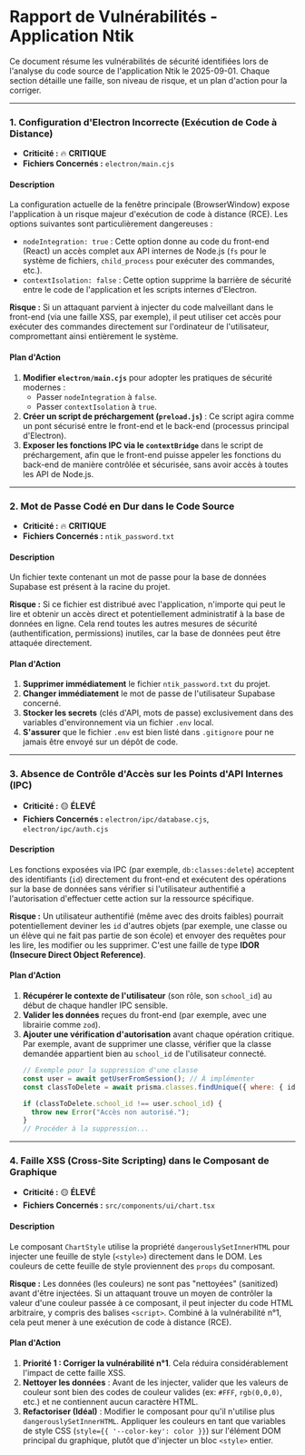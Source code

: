 # Rapport de Vulnérabilités - Application Ntik

Ce document résume les vulnérabilités de sécurité identifiées lors de l'analyse du code source de l'application Ntik le 2025-09-01. Chaque section détaille une faille, son niveau de risque, et un plan d'action pour la corriger.

---

### 1. Configuration d'Electron Incorrecte (Exécution de Code à Distance)

- **Criticité :** 🔥 **CRITIQUE**
- **Fichiers Concernés :** `electron/main.cjs`

#### Description

La configuration actuelle de la fenêtre principale (BrowserWindow) expose l'application à un risque majeur d'exécution de code à distance (RCE). Les options suivantes sont particulièrement dangereuses :

- `nodeIntegration: true` : Cette option donne au code du front-end (React) un accès complet aux API internes de Node.js (`fs` pour le système de fichiers, `child_process` pour exécuter des commandes, etc.).
- `contextIsolation: false` : Cette option supprime la barrière de sécurité entre le code de l'application et les scripts internes d'Electron.

**Risque :** Si un attaquant parvient à injecter du code malveillant dans le front-end (via une faille XSS, par exemple), il peut utiliser cet accès pour exécuter des commandes directement sur l'ordinateur de l'utilisateur, compromettant ainsi entièrement le système.

#### Plan d'Action

1.  **Modifier `electron/main.cjs`** pour adopter les pratiques de sécurité modernes :
    -   Passer `nodeIntegration` à `false`.
    -   Passer `contextIsolation` à `true`.
2.  **Créer un script de préchargement (`preload.js`)** : Ce script agira comme un pont sécurisé entre le front-end et le back-end (processus principal d'Electron).
3.  **Exposer les fonctions IPC via le `contextBridge`** dans le script de préchargement, afin que le front-end puisse appeler les fonctions du back-end de manière contrôlée et sécurisée, sans avoir accès à toutes les API de Node.js.

---

### 2. Mot de Passe Codé en Dur dans le Code Source

- **Criticité :** 🔥 **CRITIQUE**
- **Fichiers Concernés :** `ntik_password.txt`

#### Description

Un fichier texte contenant un mot de passe pour la base de données Supabase est présent à la racine du projet.

**Risque :** Si ce fichier est distribué avec l'application, n'importe qui peut le lire et obtenir un accès direct et potentiellement administratif à la base de données en ligne. Cela rend toutes les autres mesures de sécurité (authentification, permissions) inutiles, car la base de données peut être attaquée directement.

#### Plan d'Action

1.  **Supprimer immédiatement** le fichier `ntik_password.txt` du projet.
2.  **Changer immédiatement** le mot de passe de l'utilisateur Supabase concerné.
3.  **Stocker les secrets** (clés d'API, mots de passe) exclusivement dans des variables d'environnement via un fichier `.env` local.
4.  **S'assurer** que le fichier `.env` est bien listé dans `.gitignore` pour ne jamais être envoyé sur un dépôt de code.

---

### 3. Absence de Contrôle d'Accès sur les Points d'API Internes (IPC)

- **Criticité :** 🟡 **ÉLEVÉ**
- **Fichiers Concernés :** `electron/ipc/database.cjs`, `electron/ipc/auth.cjs`

#### Description

Les fonctions exposées via IPC (par exemple, `db:classes:delete`) acceptent des identifiants (`id`) directement du front-end et exécutent des opérations sur la base de données sans vérifier si l'utilisateur authentifié a l'autorisation d'effectuer cette action sur la ressource spécifique.

**Risque :** Un utilisateur authentifié (même avec des droits faibles) pourrait potentiellement deviner les `id` d'autres objets (par exemple, une classe ou un élève qui ne fait pas partie de son école) et envoyer des requêtes pour les lire, les modifier ou les supprimer. C'est une faille de type **IDOR (Insecure Direct Object Reference)**.

#### Plan d'Action

1.  **Récupérer le contexte de l'utilisateur** (son rôle, son `school_id`) au début de chaque handler IPC sensible.
2.  **Valider les données** reçues du front-end (par exemple, avec une librairie comme `zod`).
3.  **Ajouter une vérification d'autorisation** avant chaque opération critique. Par exemple, avant de supprimer une classe, vérifier que la classe demandée appartient bien au `school_id` de l'utilisateur connecté.
    ```javascript
    // Exemple pour la suppression d'une classe
    const user = await getUserFromSession(); // À implémenter
    const classToDelete = await prisma.classes.findUnique({ where: { id } });

    if (classToDelete.school_id !== user.school_id) {
      throw new Error("Accès non autorisé.");
    }
    // Procéder à la suppression...
    ```

---

### 4. Faille XSS (Cross-Site Scripting) dans le Composant de Graphique

- **Criticité :** 🟡 **ÉLEVÉ**
- **Fichiers Concernés :** `src/components/ui/chart.tsx`

#### Description

Le composant `ChartStyle` utilise la propriété `dangerouslySetInnerHTML` pour injecter une feuille de style (`<style>`) directement dans le DOM. Les couleurs de cette feuille de style proviennent des `props` du composant.

**Risque :** Les données (les couleurs) ne sont pas "nettoyées" (sanitized) avant d'être injectées. Si un attaquant trouve un moyen de contrôler la valeur d'une couleur passée à ce composant, il peut injecter du code HTML arbitraire, y compris des balises `<script>`. Combiné à la vulnérabilité n°1, cela peut mener à une exécution de code à distance (RCE).

#### Plan d'Action

1.  **Priorité 1 : Corriger la vulnérabilité n°1**. Cela réduira considérablement l'impact de cette faille XSS.
2.  **Nettoyer les données** : Avant de les injecter, valider que les valeurs de couleur sont bien des codes de couleur valides (ex: `#FFF`, `rgb(0,0,0)`, etc.) et ne contiennent aucun caractère HTML.
3.  **Refactoriser (Idéal)** : Modifier le composant pour qu'il n'utilise plus `dangerouslySetInnerHTML`. Appliquer les couleurs en tant que variables de style CSS (`style={{ '--color-key': color }}`) sur l'élément DOM principal du graphique, plutôt que d'injecter un bloc `<style>` entier.
